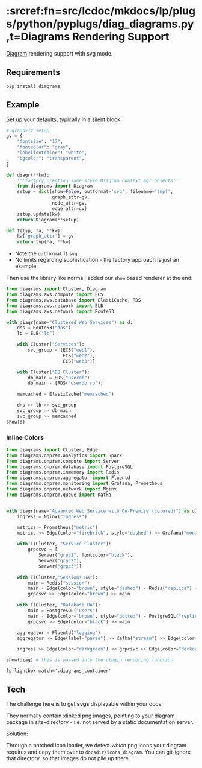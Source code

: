 # :srcref:fn=src/lcdoc/mkdocs/lp/plugs/python/pyplugs/diag_diagrams.py,t=Diagrams Rendering Support

[Diagram](https://diagrams.mingrammer.com/) rendering support with svg mode.

## Requirements

`pip install diagrams`


## Example

[Set up][s1] your [defaults][s2], typically in a [silent](../../parameters.md#silent) block:

[s1]: https://diagrams.mingrammer.com/docs/guides/diagram 
[s2]: https://www.graphviz.org/doc/info/attrs.html

```python lp:python addsrc=5 eval=always session=gvdiag
# graphviz setup
gv = {
    "fontsize": "17",
    "fontcolor": "gray",
    "labelfontcolor": "white",
    "bgcolor": "transparent",
}

def diagr(**kw):
    '''factory creating same style Diagram context mgr objects'''
    from diagrams import Diagram
    setup = dict(show=False, outformat='svg', filename='tmpf',
                 graph_attr=gv,
                 node_attr=gv,
                 edge_attr=gv)
    setup.update(kw)
    return Diagram(**setup)

def T(typ, *a, **kw):
    kw['graph_attr'] = gv
    return typ(*a, **kw)
```

- Note the `outformat` is `svg`
- No limits regarding sophistication - the factory approach is just an example

Then use the library like normal, added our `show` based renderer at the end:


```python lp:python addsrc eval=always session=gvdiag
from diagrams import Cluster, Diagram
from diagrams.aws.compute import ECS
from diagrams.aws.database import ElastiCache, RDS
from diagrams.aws.network import ELB
from diagrams.aws.network import Route53

with diagr(name="Clustered Web Services") as d:
    dns = Route53("dns")
    lb = ELB("lb")

    with Cluster("Services"):
        svc_group = [ECS("web1"),
                     ECS("web2"),
                     ECS("web3")]

    with Cluster("DB Cluster"):
        db_main = RDS("userdb")
        db_main - [RDS("userdb ro")]

    memcached = ElastiCache("memcached")

    dns >> lb >> svc_group
    svc_group >> db_main
    svc_group >> memcached
show(d)
```

### Inline Colors

```python lp:python addsrc="Cloud Computing Example" eval=always session=gvdiag
from diagrams import Cluster, Edge
from diagrams.onprem.analytics import Spark
from diagrams.onprem.compute import Server
from diagrams.onprem.database import PostgreSQL
from diagrams.onprem.inmemory import Redis
from diagrams.onprem.aggregator import Fluentd
from diagrams.onprem.monitoring import Grafana, Prometheus
from diagrams.onprem.network import Nginx
from diagrams.onprem.queue import Kafka


with diagr(name="Advanced Web Service with On-Premise (colored)") as diag:
    ingress = Nginx("ingress")

    metrics = Prometheus("metric")
    metrics << Edge(color="firebrick", style="dashed") << Grafana("monitoring")

    with T(Cluster, "Service Cluster"):
        grpcsvc = [
            Server("grpc1", fontcolor="black"),
            Server("grpc2"),
            Server("grpc3")]

    with T(Cluster,"Sessions HA"):
        main = Redis("session")
        main - Edge(color="brown", style="dashed") - Redis("replica") << Edge(label="collect") << metrics
        grpcsvc >> Edge(color="brown") >> main

    with T(Cluster, "Database HA"):
        main = PostgreSQL("users")
        main - Edge(color="brown", style="dotted") - PostgreSQL("replica") << Edge(label="collect") << metrics
        grpcsvc >> Edge(color="black") >> main

    aggregator = Fluentd("logging")
    aggregator >> Edge(label="parse") >> Kafka("stream") >> Edge(color="black", style="bold") >> Spark("analytics")

    ingress >> Edge(color="darkgreen") << grpcsvc >> Edge(color="darkorange") >> aggregator

show(diag) # this is passed into the plugin rendering function
```

`lp:lightbox match='.diagrams_container'`

## Tech

The challenge here is to get **svgs** displayable within your docs.


They normally contain xlinked png images, pointing to your diagram package in site-directory - i.e.
not served by a static documentation server.

Solution:

Through a patched icon loader, we detect *which* png icons your diagram requires and copy them over to
`docsdir/icons_diagram`. You can git-ignore that directory, so that images do not pile up there.


